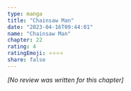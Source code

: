 ```yaml
---
type: manga
title: "Chainsaw Man"
date: "2023-04-16T09:44:01"
name: "Chainsaw Man"
chapter: 22
rating: 4
ratingEmoji: ⭐️⭐️⭐️⭐️
share: false
---
```


*[No review was written for this chapter]*
